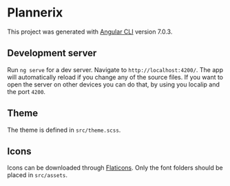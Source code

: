 # Plannerix

This project was generated with [Angular CLI](https://github.com/angular/angular-cli) version 7.0.3.

## Development server

Run `ng serve` for a dev server. Navigate to `http://localhost:4200/`. The app will automatically reload if you change any of the source files. If you want to open the server on other devices you can do that, by using you localip and the port `4200`.

## Theme

The theme is defined in `src/theme.scss`.

## Icons

Icons can be downloaded through [Flaticons](https://www.flaticon.com/collections/NDYxNjE3MQ==).
Only the font folders should be placed in `src/assets`.




